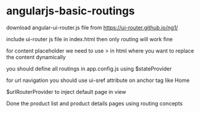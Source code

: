 # angularjs-basic-routings

download angular-ui-router.js file from https://ui-router.github.io/ng1/

include ui-router js file in index.html then only routing will work fine 

for content placeholder we need to use <ui-view></ui-view>> in html where you want to replace the content dynamically 

you should define all routings in app.config.js using $stateProvider

for url navigation you should use ui-sref attribute on anchor tag like 
<a ui-sref="home">Home</a>

$urlRouterProvider to inject default page in view

Done the product list and product details pages using routing concepts